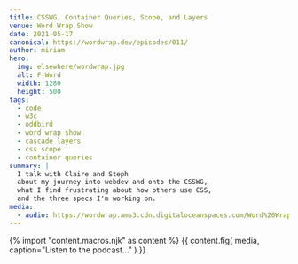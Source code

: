 ```yaml
---
title: CSSWG, Container Queries, Scope, and Layers
venue: Word Wrap Show
date: 2021-05-17
canonical: https://wordwrap.dev/episodes/011/
author: miriam
hero:
  img: elsewhere/wordwrap.jpg
  alt: F-Word
  width: 1280
  height: 500
tags:
  - code
  - w3c
  - oddbird
  - word wrap show
  - cascade layers
  - css scope
  - container queries
summary: |
  I talk with Claire and Steph
  about my journey into webdev and onto the CSSWG,
  what I find frustrating about how others use CSS,
  and the three specs I'm working on.
media:
  - audio: https://wordwrap.ams3.cdn.digitaloceanspaces.com/Word%20Wrap%20-%20Episode%2011.mp3
---
```


{% import "content.macros.njk" as content %}
{{ content.fig(
  media,
  caption="Listen to the podcast..."
) }}
